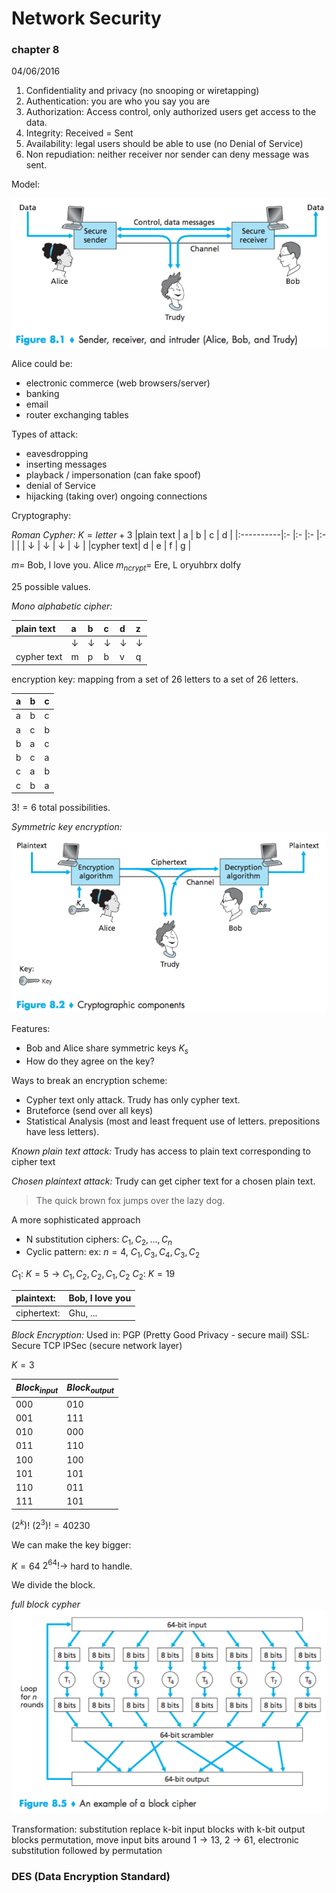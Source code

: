 # Network Security #
### chapter 8 ###
04/06/2016

1. Confidentiality and privacy (no snooping or wiretapping)
2. Authentication: you are who you say you are
3. Authorization: Access control, only authorized users get access to the data.
4. Integrity: Received = Sent
5. Availability: legal users should be able to use (no Denial of Service)
6. Non repudiation: neither receiver nor sender can deny message was sent.

Model:

![f-8-1.png](f-8-1.png)

Alice could be:

- electronic commerce (web browsers/server)
- banking
- email
- router exchanging tables

Types of attack:
- eavesdropping
- inserting messages
- playback / impersonation (can fake spoof)
- denial of Service
- hijacking (taking over) ongoing connections

Cryptography:

_Roman Cypher:_
$K = letter+3$
|plain text | a | b | c | d |
|:----------|:- |:- |:- |:- |
|           | $\downarrow$ | $\downarrow$ | $\downarrow$ | $\downarrow$ |
|cypher text| d | e | f | g |

$m=$ Bob, I love you. Alice
$m_{ncrypt}=$ Ere, L oryuhbrx dolfy

25 possible values.

_Mono alphabetic cipher:_

| plain text | a | b | c | d | z |
| :--------- |:- |:- |:- |:- |:- |
|        |$\downarrow$|$\downarrow$|$\downarrow$|$\downarrow$|$\downarrow$|
| cypher text| m | p | b | v | q |

encryption key: mapping from a set of 26 letters to a set of 26 letters.

|a|b|c|
|:-|:-|:-|
|a|b|c|
|a|c|b|
|b|a|c|
|b|c|a|
|c|a|b|
|c|b|a|

$3!=6$ total possibilities.

_Symmetric key encryption:_
![f-8-2.png](f-8-2.png)

Features:

- Bob and Alice share symmetric keys $K_s$
- How do they agree on the key?

Ways to break an encryption scheme:

- Cypher text only attack. Trudy has only cypher text.
- Bruteforce (send over all keys)
- Statistical Analysis (most and least frequent use of letters. prepositions have less letters).

_Known plain text attack:_ Trudy has access to plain text corresponding to cipher text

_Chosen plaintext attack:_ Trudy can get cipher text for a chosen plain text.

> The quick brown fox jumps over the lazy dog.

A more sophisticated approach
- N substitution ciphers: $C_1, C_2, ..., C_n$
- Cyclic pattern:
ex: $n=4$, $C_1, C_3, C_4, C_3, C_2$

$C_1$: $K=5 \rightarrow C_1, C_2, C_2, C_1, C_2$
$C_2$: $K=19$

| plaintext: | Bob, I love you|
| :--------- | :------------- |
| ciphertext:| Ghu, ...       |

_Block Encryption:_
Used in:
PGP (Pretty Good Privacy - secure mail)
SSL: Secure TCP
IPSec (secure network layer)

$K=3$

| $Block_{input}$ | $Block_{output}$ |
| :------------- | :------------- |
|000|010|
|001|111|
|010|000|
|011|110|
|100|100|
|101|101|
|110|011|
|111|101|

$(2^k)!$
$(2^3)!=40230$

We can make the key bigger:

$K=64$
$2^64! \rightarrow$ hard to handle.


We divide the block.

_full block cypher_
![f-8-5](f-8-5.png)

Transformation:
substitution replace k-bit input blocks with k-bit output blocks
permutation, move input bits around
$1\rightarrow 13$, $2\rightarrow 61$, electronic
substitution followed by permutation

### DES (Data Encryption Standard) ###
